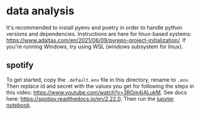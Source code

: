# data analysis

It's recommended to install pyenv and poetry in order to handle python versions and dependencies. Instructions are here for linux-based systems: https://www.adaltas.com/en/2021/06/09/pyrepo-project-initialization/. If you're running Windows, try using WSL (windows subsystem for linux).

## spotify

To get started, copy the `.default.env` file in this directory, rename to `.env`. Then replace id and secret with the values you get for following the steps in this video: https://www.youtube.com/watch?v=3RGm4jALukM. See docs here: https://spotipy.readthedocs.io/en/2.22.0. Then run the [jupyter notebook](./spotify.ipynb).
